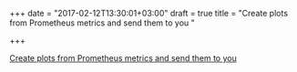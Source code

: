 +++
date = "2017-02-12T13:30:01+03:00"
draft = true
title = "Create plots from Prometheus metrics and send them to you "

+++

<p><a href="https://github.com/qvl/promplot">Create plots from Prometheus metrics and send them to you </a></p>
